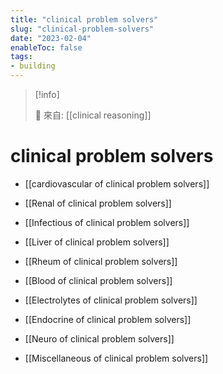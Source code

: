 ```yaml
---
title: "clinical problem solvers"
slug: "clinical-problem-solvers"
date: "2023-02-04"
enableToc: false
tags:
- building
---
```


> [!info]
>
> 🌱 來自: [[clinical reasoning]]

# clinical problem solvers

* [[cardiovascular of clinical problem solvers]]

* [[Renal of clinical problem solvers]]

* [[Infectious of clinical problem solvers]]

* [[Liver of clinical problem solvers]]

* [[Rheum of clinical problem solvers]]

* [[Blood of clinical problem solvers]]

* [[Electrolytes of clinical problem solvers]]

* [[Endocrine of clinical problem solvers]]
* [[Neuro of clinical problem solvers]]

* [[Miscellaneous of clinical problem solvers]]
